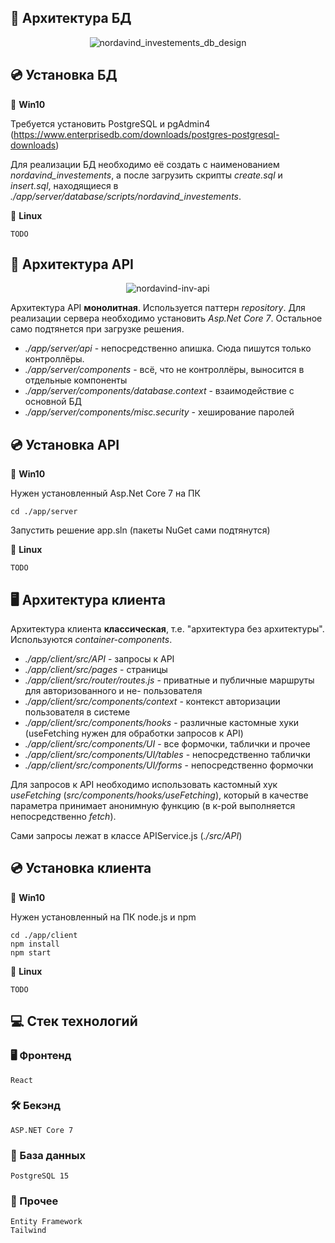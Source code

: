 ## :floppy_disk: Архитектура БД

<div align="center">

![nordavind_investements_db_design](https://github.com/tovDmitrij/Nordavind-Investements/assets/86602542/c4b03491-7b95-4c68-98d0-b7ffe4107633)

</div>

## :cd: Установка БД

:bearded_person: **Win10**

Требуется установить PostgreSQL и pgAdmin4 (https://www.enterprisedb.com/downloads/postgres-postgresql-downloads)

Для реализации БД необходимо её создать с наименованием *nordavind_investements*, а после загрузить скрипты *create.sql* и *insert.sql*, находящиеся в *./app/server/database/scripts/nordavind_investements*.

:clown_face: **Linux**
```
TODO
```




## :game_die: Архитектура API

<div align="center">

![nordavind-inv-api](https://user-images.githubusercontent.com/86602542/231350545-6e2d9f05-63a8-4344-806c-577baf45bc5c.svg)

</div>

Архитектура API **монолитная**. Используется паттерн *repository*. Для реализации сервера необходимо установить *Asp.Net Core 7*. Остальное само подтянется при загрузке решения.

- *./app/server/api* - непосредственно апишка. Сюда пишутся только контроллёры.
- *./app/server/components* - всё, что не контроллёры, выносится в отдельные компоненты
- *./app/server/components/database.context* - взаимодействие с основной БД
- *./app/server/components/misc.security* - хеширование паролей

## :cd: Установка API

:bearded_person: **Win10**

Нужен установленный Asp.Net Core 7 на ПК
```
cd ./app/server
```
Запустить решение app.sln (пакеты NuGet сами подтянутся)

:clown_face: **Linux**
```
TODO
```




## :desktop_computer: Архитектура клиента

Архитектура клиента **классическая**, т.е. "архитектура без архитектуры". Используются *container-components*.

- *./app/client/src/API* - запросы к API
- *./app/client/src/pages* - страницы
- *./app/client/src/router/routes.js* - приватные и публичные маршруты для авторизованного и не- пользователя
- *./app/client/src/components/context* - контекст авторизации пользователя в системе
- *./app/client/src/components/hooks* - различные кастомные хуки (useFetching нужен для обработки запросов к API)
- *./app/client/src/components/UI* - все формочки, таблички и прочее
- *./app/client/src/components/UI/tables* - непосредственно таблички
- *./app/client/src/components/UI/forms* - непосредственно формочки

Для запросов к API необходимо использовать кастомный хук *useFetching* (*src/components/hooks/useFetching*), который в качестве параметра принимает анонимную функцию (в к-рой выполняется непосредственно *fetch*).

Сами запросы лежат в классе APIService.js (*./src/API*)

## :cd: Установка клиента

:bearded_person: **Win10**

Нужен установленный на ПК node.js и npm
```
cd ./app/client
npm install
npm start
```

:clown_face: **Linux**
```
TODO
```




## :computer: Стек технологий
### :desktop_computer: Фронтенд
```
React
```
### :hammer_and_wrench: Бекэнд
```
ASP.NET Core 7
```
### :floppy_disk: База данных
```
PostgreSQL 15
```
### :scroll: Прочее
```
Entity Framework
Tailwind
```
